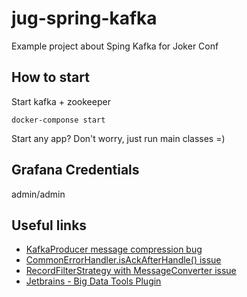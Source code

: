 # jug-spring-kafka
Example project about Sping Kafka for Joker Conf


## How to start

Start kafka + zookeeper
```shell
docker-componse start
```

Start any app?
Don't worry, just run main classes =)

## Grafana Credentials

admin/admin

## Useful links

- [KafkaProducer message compression bug](https://issues.apache.org/jira/browse/KAFKA-4169)
- [CommonErrorHandler.isAckAfterHandle() issue](https://github.com/spring-projects/spring-kafka/issues/3481)
- [RecordFilterStrategy with MessageConverter issue](https://github.com/spring-projects/spring-kafka/issues/3482)
- [Jetbrains - Big Data Tools Plugin](https://plugins.jetbrains.com/plugin/12494-big-data-tools)
